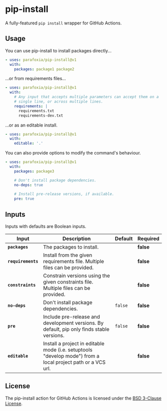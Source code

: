 <!-- start title -->

# pip-install

<!-- end title -->

<!-- start description -->

A fully-featured `pip install` wrapper for GitHub Actions.

<!-- end description -->

## Usage

You can use pip-install to install packages directly...

```yaml
- uses: parafoxia/pip-install@v1
  with:
    packages: package1 package2
```

...or from requirements files...

```yaml
- uses: parafoxia/pip-install@v1
  with:
    # Any input that accepts multiple parameters can accept them on a
    # single line, or across multiple lines.
    requirements: |
      requirements.txt
      requirements-dev.txt
```

...or as an editable install.

```yaml
- uses: parafoxia/pip-install@v1
  with:
    editable: '.'
```

You can also provide options to modify the command's behaviour.

```yaml
- uses: parafoxia/pip-install@v1
  with:
    packages: package3

    # Don't install package dependencies.
    no-deps: true
    
    # Install pre-release versions, if available.
    pre: true
```

## Inputs

Inputs with defaults are Boolean inputs.

<!-- start inputs -->

| **Input**          | **Description**                                                                                             | **Default** | **Required** |
| ------------------ | ----------------------------------------------------------------------------------------------------------- | ----------- | ------------ |
| **`packages`**     | The packages to install.                                                                                    |             | **false**    |
| **`requirements`** | Install from the given requirements file. Multiple files can be provided.                                   |             | **false**    |
| **`constraints`**  | Constrain versions using the given constraints file. Multiple files can be provided.                        |             | **false**    |
| **`no-deps`**      | Don't install package dependencies.                                                                         | `false`     | **false**    |
| **`pre`**          | Include pre-release and development versions. By default, pip only finds stable versions.                   | `false`     | **false**    |
| **`editable`**     | Install a project in editable mode (i.e. setuptools "develop mode") from a local project path or a VCS url. |             | **false**    |

<!-- end inputs -->

## License

The pip-install action for GitHub Actions is licensed under the [BSD 3-Clause License](https://github.com/parafoxia/pip-install/blob/main/LICENSE).
